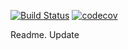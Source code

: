 [![Build Status](https://travis-ci.org/hawk90/cicflowmeter_c.svg?branch=0.1.0)](https://travis-ci.org/hawk90/cicflowmeter_c)
[![codecov](https://codecov.io/gh/hawk90/cicflowmeter_c/branch/0.1.0/graph/badge.svg)](https://codecov.io/gh/hawk90/cicflowmeter_c)



Readme. Update

